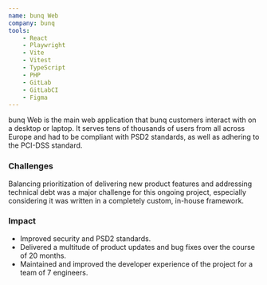 ```yaml
---
name: bunq Web
company: bunq
tools:
    - React
    - Playwright
    - Vite
    - Vitest
    - TypeScript
    - PHP
    - GitLab
    - GitLabCI
    - Figma
---
```

bunq Web is the main web application that bunq customers interact with on a desktop or laptop. It serves tens of thousands of users from all across Europe and had to be compliant with PSD2 standards, as well as adhering to the PCI-DSS standard.

### Challenges
Balancing prioritization of delivering new product features and addressing technical debt was a major challenge for this ongoing project, especially considering it was written in a completely custom, in-house framework.

### Impact
- Improved security and PSD2 standards. 
- Delivered a multitude of product updates and bug fixes over the course of 20 months.
- Maintained and improved the developer experience of the project for a team of 7 engineers.
